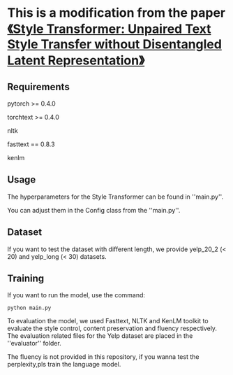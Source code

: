 # This is a modification from the paper [《Style Transformer: Unpaired Text Style Transfer without Disentangled Latent Representation》](https://arxiv.org/abs/1905.05621)



## Requirements

pytorch >= 0.4.0

torchtext >= 0.4.0

nltk

fasttext == 0.8.3

kenlm



## Usage

The hyperparameters for the Style Transformer can be found in ''main.py''.


You can adjust them in the Config class from the ''main.py''.

## Dataset

If you want to test the dataset with different length, we provide yelp_20_2 (< 20) and yelp_long (< 30) datasets.

## Training
If you want to run the model, use the command:

```shell
python main.py
```





To evaluation the model, we used Fasttext,  NLTK and KenLM toolkit to evaluate the style control, content preservation and fluency respectively. The evaluation related files for the Yelp dataset are placed in the ''evaluator'' folder. 

The fluency is not provided in this repository, if you wanna test the perplexity,pls train the language model.


